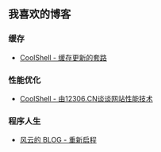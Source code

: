 ## 我喜欢的博客

### 缓存

- [CoolShell - 缓存更新的套路](https://coolshell.cn/articles/17416.html)

### 性能优化

- [CoolShell - 由12306.CN谈谈网站性能技术](https://coolshell.cn/articles/6470.html)

### 程序人生

- [风云的 BLOG - 重新启程](https://blog.codingnow.com/2024/05/farewell.html)
